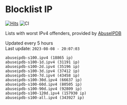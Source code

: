 # Blocklist IP

[![Hits](https://hits.seeyoufarm.com/api/count/incr/badge.svg?url=https%3A%2F%2Fgithub.com%2Fborestad%2Fblocklist-ip%2F&count_bg=%2379C83D&title_bg=%23555555&icon=&icon_color=%23E7E7E7&title=hits&edge_flat=false)](https://hits.seeyoufarm.com)  ![CI](https://img.shields.io/github/workflow/status/borestad/blocklist-ip/CI?style=flat-square)

Lists with worst IPv4 offenders, provided by [AbuseIPDB](https://www.abuseipdb.com/)

<!-- FOOTER-PLACEHOLDER -->
Updated every 5 hours<br>
Last update: `2023-08-08 - 20:07:03`
```
abuseipdb-s100.ipv4 (18865 ip)
abuseipdb-s100-1d.ipv4 (31191 ip)
abuseipdb-s100-2d.ipv4 (35196 ip)
abuseipdb-s100-3d.ipv4 (37412 ip)
abuseipdb-s100-7d.ipv4 (43458 ip)
abuseipdb-s100-30d.ipv4 (66637 ip)
abuseipdb-s100-60d.ipv4 (80505 ip)
abuseipdb-s100-90d.ipv4 (92809 ip)
abuseipdb-s100-120d.ipv4 (157930 ip)
abuseipdb-s100-all.ipv4 (343927 ip)
```
